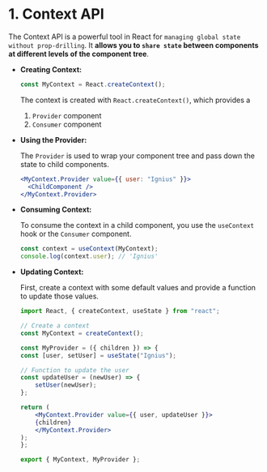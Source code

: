 # 1. **Context API**

The Context API is a powerful tool in React for `managing global state without prop-drilling`. It **allows you to `share state` between components at different levels of the component tree**.

- **Creating Context:**

  ```jsx
  const MyContext = React.createContext();
  ```

  The context is created with `React.createContext()`, which provides a

  1. `Provider` component
  2. `Consumer` component

- **Using the Provider:**

  The `Provider` is used to wrap your component tree and pass down the state to child components.

  ```jsx
  <MyContext.Provider value={{ user: "Ignius" }}>
    <ChildComponent />
  </MyContext.Provider>
  ```

- **Consuming Context:**

  To consume the context in a child component, you use the `useContext` hook or the `Consumer` component.

  ```jsx
  const context = useContext(MyContext);
  console.log(context.user); // 'Ignius'
  ```

- **Updating Context:**

  First, create a context with some default values and provide a function to update those values.

    ```jsx
    import React, { createContext, useState } from "react";

    // Create a context
    const MyContext = createContext();

    const MyProvider = ({ children }) => {
    const [user, setUser] = useState("Ignius");

    // Function to update the user
    const updateUser = (newUser) => {
        setUser(newUser);
    };

    return (
        <MyContext.Provider value={{ user, updateUser }}>
        {children}
        </MyContext.Provider>
    );
    };

    export { MyContext, MyProvider };
    ```